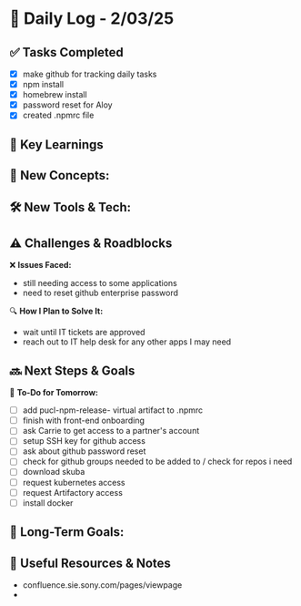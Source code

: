 # 📝 Daily Log - 2/03/25

## ✅ Tasks Completed
- [x] make github for tracking daily tasks 
- [x] npm install
- [x] homebrew install
- [x] password reset for Aloy 
- [x] created .npmrc file

## 📖 Key Learnings
📌 **New Concepts:**  
-  

🛠 **New Tools & Tech:**  
-  

## ⚠️ Challenges & Roadblocks
❌ **Issues Faced:**  
- still needing access to some applications
- need to reset github enterprise password

🔍 **How I Plan to Solve It:**  
-  wait until IT tickets are approved
-  reach out to IT help desk for any other apps I may need

## 🔜 Next Steps & Goals
🎯 **To-Do for Tomorrow:**  
- [ ]  add pucl-npm-release- virtual artifact to .npmrc
- [ ]  finish with front-end onboarding
- [ ]  ask Carrie to get access to a partner's account
- [ ]  setup SSH key for github access
- [ ]  ask about github password reset
- [ ]  check for github groups needed to be added to / check for repos i need 
- [ ]  download skuba
- [ ]  request kubernetes access
- [ ]  request Artifactory access
- [ ]  install docker

📅 **Long-Term Goals:**  
-  

## 🔗 Useful Resources & Notes
-  confluence.sie.sony.com/pages/viewpage
- 
          